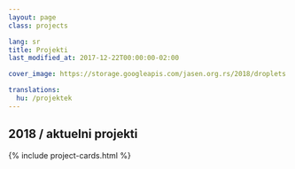 ```yaml
---
layout: page
class: projects

lang: sr
title: Projekti
last_modified_at: 2017-12-22T00:00:00-02:00

cover_image: https://storage.googleapis.com/jasen.org.rs/2018/droplets.jpg

translations:
  hu: /projektek
---
```

## 2018 / aktuelni projekti

{% include project-cards.html %}
